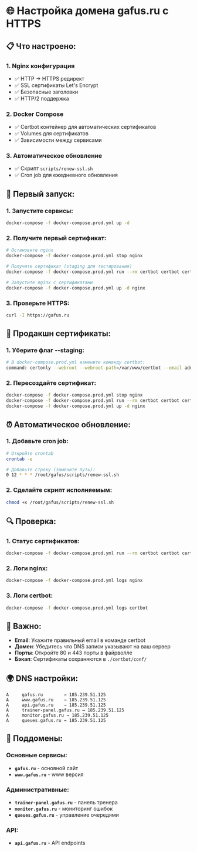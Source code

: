 # 🌐 Настройка домена gafus.ru с HTTPS

## 📋 Что настроено:

### 1. **Nginx конфигурация**

- ✅ HTTP → HTTPS редирект
- ✅ SSL сертификаты Let's Encrypt
- ✅ Безопасные заголовки
- ✅ HTTP/2 поддержка

### 2. **Docker Compose**

- ✅ Certbot контейнер для автоматических сертификатов
- ✅ Volumes для сертификатов
- ✅ Зависимости между сервисами

### 3. **Автоматическое обновление**

- ✅ Скрипт `scripts/renew-ssl.sh`
- ✅ Cron job для ежедневного обновления

## 🚀 Первый запуск:

### 1. **Запустите сервисы:**

```bash
docker-compose -f docker-compose.prod.yml up -d
```

### 2. **Получите первый сертификат:**

```bash
# Остановите nginx
docker-compose -f docker-compose.prod.yml stop nginx

# Получите сертификат (staging для тестирования)
docker-compose -f docker-compose.prod.yml run --rm certbot certbot certonly --webroot --webroot-path=/var/www/certbot --email admin@gafus.ru --agree-tos --no-eff-email --staging -d gafus.ru -d www.gafus.ru

# Запустите nginx с сертификатами
docker-compose -f docker-compose.prod.yml up -d nginx
```

### 3. **Проверьте HTTPS:**

```bash
curl -I https://gafus.ru
```

## 🔄 Продакшн сертификаты:

### 1. **Уберите флаг --staging:**

```bash
# В docker-compose.prod.yml измените команду certbot:
command: certonly --webroot --webroot-path=/var/www/certbot --email admin@gafus.ru --agree-tos --no-eff-email -d gafus.ru -d www.gafus.ru
```

### 2. **Пересоздайте сертификат:**

```bash
docker-compose -f docker-compose.prod.yml stop nginx
docker-compose -f docker-compose.prod.yml run --rm certbot certbot certonly --webroot --webroot-path=/var/www/certbot --email admin@gafus.ru --agree-tos --no-eff-email -d gafus.ru -d www.gafus.ru
docker-compose -f docker-compose.prod.yml up -d nginx
```

## ⏰ Автоматическое обновление:

### 1. **Добавьте cron job:**

```bash
# Откройте crontab
crontab -e

# Добавьте строку (замените путь):
0 12 * * * /root/gafus/scripts/renew-ssl.sh
```

### 2. **Сделайте скрипт исполняемым:**

```bash
chmod +x /root/gafus/scripts/renew-ssl.sh
```

## 🔍 Проверка:

### 1. **Статус сертификатов:**

```bash
docker-compose -f docker-compose.prod.yml run --rm certbot certbot certificates
```

### 2. **Логи nginx:**

```bash
docker-compose -f docker-compose.prod.yml logs nginx
```

### 3. **Логи certbot:**

```bash
docker-compose -f docker-compose.prod.yml logs certbot
```

## 🚨 Важно:

- **Email**: Укажите правильный email в команде certbot
- **Домен**: Убедитесь что DNS записи указывают на ваш сервер
- **Порты**: Откройте 80 и 443 порты в файрволле
- **Бэкап**: Сертификаты сохраняются в `./certbot/conf/`

## 🌍 DNS настройки:

```
A     gafus.ru        → 185.239.51.125
A     www.gafus.ru    → 185.239.51.125
A     api.gafus.ru    → 185.239.51.125
A     trainer-panel.gafus.ru → 185.239.51.125
A     monitor.gafus.ru → 185.239.51.125
A     queues.gafus.ru → 185.239.51.125
```

## 🚀 Поддомены:

### **Основные сервисы:**

- **`gafus.ru`** - основной сайт
- **`www.gafus.ru`** - www версия

### **Административные:**

- **`trainer-panel.gafus.ru`** - панель тренера
- **`monitor.gafus.ru`** - мониторинг ошибок
- **`queues.gafus.ru`** - управление очередями

### **API:**

- **`api.gafus.ru`** - API endpoints
